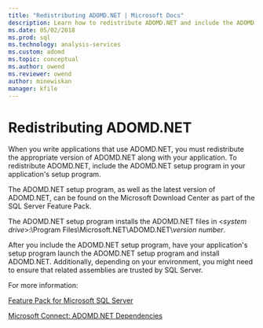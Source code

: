 ```yaml
---
title: "Redistributing ADOMD.NET | Microsoft Docs"
description: Learn how to redistribute ADOMD.NET and include the ADOMD.NET setup program in your application's setup program.
ms.date: 05/02/2018
ms.prod: sql
ms.technology: analysis-services
ms.custom: adomd
ms.topic: conceptual
ms.author: owend
ms.reviewer: owend
author: minewiskan
manager: kfile
---
```

# Redistributing ADOMD.NET
  When you write applications that use ADOMD.NET, you must redistribute the appropriate version of ADOMD.NET along with your application. To redistribute ADOMD.NET, include the ADOMD.NET setup program in your application's setup program.  
  
 The ADOMD.NET setup program, as well as the latest version of ADOMD.NET, can be found on the Microsoft Download Center as part of the SQL Server Feature Pack.  
  
 The ADOMD.NET setup program installs the ADOMD.NET files in \<*system drive*>:\Program Files\Microsoft.NET\ADOMD.NET\\*version number*.  
  
 After you include the ADOMD.NET setup program, have your application's setup program launch the ADOMD.NET setup program and install ADOMD.NET. Additionally, depending on your environment, you might need to ensure that related assemblies are trusted by SQL Server.  
  
 For more information:  
  
 [Feature Pack for Microsoft SQL Server](https://go.microsoft.com/fwlink/?LinkId=389949)  
  
 [Microsoft Connect: ADOMD.NET Dependencies](https://go.microsoft.com/fwlink/?LinkId=389950)  
